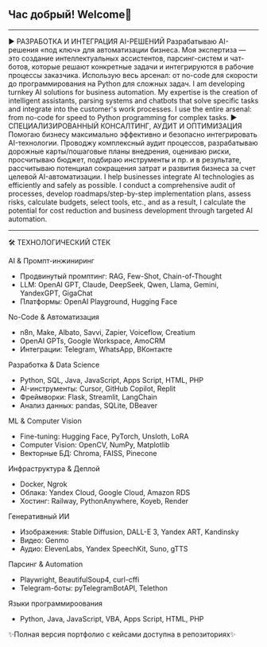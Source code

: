 ## Час добрый! Welcome👋
*****
▶ РАЗРАБОТКА И ИНТЕГРАЦИЯ AI-РЕШЕНИЙ
Разрабатываю AI-решения «под ключ» для автоматизации бизнеса. Моя экспертиза — это создание интеллектуальных ассистентов, парсинг-систем и чат-ботов, которые решают конкретные задачи и интегрируются в рабочие процессы заказчика. Использую весь арсенал: от no-code для скорости до программирования на Python для сложных задач.
I am developing turnkey AI solutions for business automation. My expertise is the creation of intelligent assistants, parsing systems and chatbots that solve specific tasks and integrate into the customer's work processes. I use the entire arsenal: from no-code for speed to Python programming for complex tasks.
▶ СПЕЦИАЛИЗИРОВАННЫЙ КОНСАЛТИНГ, АУДИТ И ОПТИМИЗАЦИЯ
Помогаю бизнесу максимально эффективно и безопасно интегрировать AI-технологии. Проводжу комплексный аудит процессов, разрабатываю дорожные карты/пошаговые планы внедрения, оцениваю риски, просчитываю бюджет, подбираю инструменты и пр. и в результате, рассчитываю потенциал сокращения затрат и развития бизнеса за счет целевой AI-автоматизации.
I help businesses integrate AI technologies as efficiently and safely as possible. I conduct a comprehensive audit of processes, develop roadmaps/step-by-step implementation plans, assess risks, calculate budgets, select tools, etc., and as a result, I calculate the potential for cost reduction and business development through targeted AI automation.
*****

🛠️ ТЕХНОЛОГИЧЕСКИЙ СТЕК

AI & Промпт-инжиниринг
- Продвинутый промптинг: RAG, Few-Shot, Chain-of-Thought
- LLM: OpenAI GPT, Claude, DeepSeek, Qwen, Llama, Gemini, YandexGPT, GigaChat
- Платформы: OpenAI Playground, Hugging Face

No-Code & Автоматизация
- n8n, Make, Albato, Savvi, Zapier, Voiceflow, Creatium
- OpenAI GPTs, Google Workspace, AmoCRM
- Интеграции: Telegram, WhatsApp, ВКонтакте

Разработка & Data Science
- Python, SQL, Java, JavaScript, Apps Script, HTML, PHP
- AI-инструменты: Cursor, GitHub Copilot, Replit
- Фреймворки: Flask, Streamlit, LangChain
- Анализ данных: pandas, SQLite, DBeaver

ML & Computer Vision
- Fine-tuning: Hugging Face, PyTorch, Unsloth, LoRA
- Computer Vision: OpenCV, NumPy, Matplotlib
- Векторные БД: Chroma, FAISS, Pinecone

Инфраструктура & Деплой
- Docker, Ngrok
- Облака: Yandex Cloud, Google Cloud, Amazon RDS
- Хостинг: Railway, PythonAnywhere, Koyeb, Render

Генеративный ИИ
- Изображения: Stable Diffusion, DALL-E 3, Yandex ART, Kandinsky
- Видео: Genmo
- Аудио: ElevenLabs, Yandex SpeechKit, Suno, gTTS

Парсинг & Automation
- Playwright, BeautifulSoup4, curl-cffi
- Telegram-боты: pyTelegramBotAPI, Telethon

Языки программироования
- Python, Java, JavaScript, VBA, Apps Script, HTML, PHP

✨Полная версия портфолио с кейсами доступна в репозиториях✨
<!--
**Alintual/Alintual** is a ✨ _special_ ✨ repository because its `README.md` (this file) appears on your GitHub profile.

Here are some ideas to get you started:

- 🔭 I’m currently working on ...
- 🌱 I’m currently learning ...
- 👯 I’m looking to collaborate on ...
- 🤔 I’m looking for help with ...
- 💬 Ask me about ...
- 📫 How to reach me: ...
- 😄 Pronouns: ...
- ⚡ Fun fact: ...
- ▶
-->
